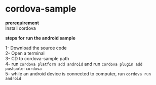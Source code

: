 # cordova-sample

**prerequirement** </br>
Install cordova

**steps for run the android sample**

1- Download the source code </br>
2- Open a terminal </br>
3- CD to cordova-sample path </br>
4- run `cordova platform add android` and run `cordova plugin add pushpole-cordova`  </br>
5- while an android device is connected to computer, run `cordova run android` </br>
